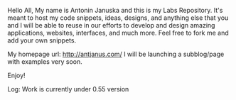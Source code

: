 Hello All,
My name is Antonin Januska and this is my Labs Repository. 
It's meant to host my code snippets, ideas, designs, and anything else that you and I will be able to reuse in our efforts to develop and design amazing applications, websites, interfaces, and much more. Feel free to fork me and add your own snippets.

My homepage url: http://antjanus.com/
I will be launching a subblog/page with examples very soon. 

Enjoy!

Log:
Work is currently under 0.55 version